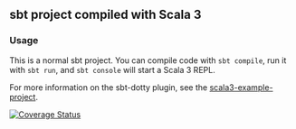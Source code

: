 ## sbt project compiled with Scala 3

### Usage

This is a normal sbt project. You can compile code with `sbt compile`, run it with `sbt run`, and `sbt console` will start a Scala 3 REPL.

For more information on the sbt-dotty plugin, see the
[scala3-example-project](https://github.com/scala/scala3-example-project/blob/main/README.md).

[![Coverage Status](https://coveralls.io/repos/github/eFabi11/minesweeper/badge.svg)](https://coveralls.io/github/eFabi11/minesweeper)
